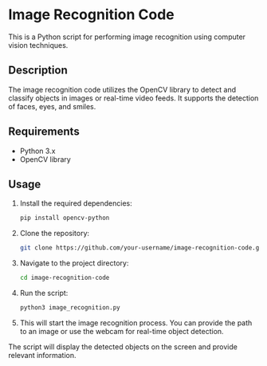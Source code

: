 # Image Recognition Code

This is a Python script for performing image recognition using computer vision techniques.

## Description

The image recognition code utilizes the OpenCV library to detect and classify objects in images or real-time video feeds. It supports the detection of faces, eyes, and smiles.

## Requirements

- Python 3.x
- OpenCV library

## Usage

1. Install the required dependencies:

   ```bash
   pip install opencv-python


2. Clone the repository:


   ```bash
   git clone https://github.com/your-username/image-recognition-code.git

3. Navigate to the project directory:

   ```bash
   cd image-recognition-code

4. Run the script:

    ```bash
   python3 image_recognition.py

6. This will start the image recognition process. You can provide the path to an image or use the webcam for real-time object detection.

The script will display the detected objects on the screen and provide relevant information.
